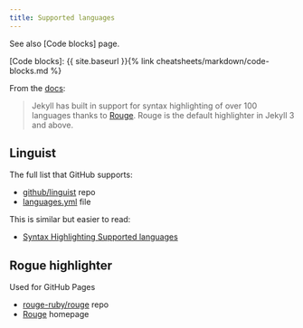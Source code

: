 ```yaml
---
title: Supported languages
---
```


See also [Code blocks] page.

[Code blocks]: {{ site.baseurl }}{% link cheatsheets/markdown/code-blocks.md %}

From the [docs](https://jekyllrb.com/docs/liquid/tags/):

> Jekyll has built in support for syntax highlighting of over 100 languages thanks to [Rouge](https://rouge.jneen.net/). Rouge is the default highlighter in Jekyll 3 and above.


## Linguist

The full list that GitHub supports:

- [github/linguist](https://github.com/github/linguist) repo
- [languages.yml](https://github.com/github/linguist/blob/master/lib/linguist/languages.yml) file

This is similar but easier to read:

- [Syntax Highlighting Supported languages](https://github.com/HappenApps/Quiver/wiki/Syntax-Highlighting-Supported-Languages)


## Rogue highlighter

Used for GitHub Pages

- [rouge-ruby/rouge](https://github.com/rouge-ruby/rouge) repo
- [Rouge](https://rouge.jneen.net/) homepage
